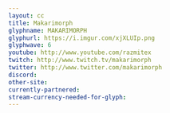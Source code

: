 ```yaml
---
layout: cc
title: Makarimorph
glyphname: MAKARIMORPH
glyphurl: https://i.imgur.com/xjXLUIp.png
glyphwave: 6
youtube: http://www.youtube.com/razmitex
twitch: http://www.twitch.tv/makarimorph
twitter: http://www.twitter.com/makarimorph
discord: 
other-site: 
currently-partnered: 
stream-currency-needed-for-glyph: 
---
```


